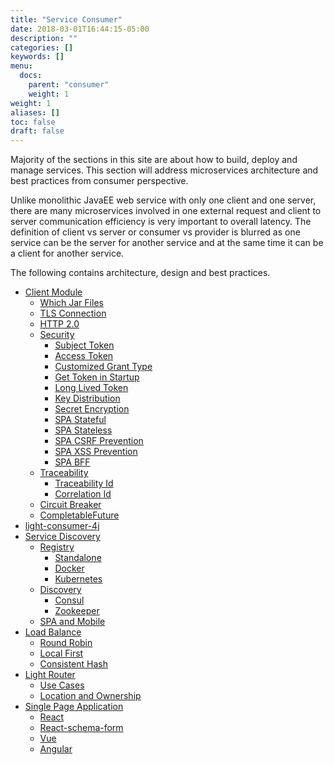 ```yaml
---
title: "Service Consumer"
date: 2018-03-01T16:44:15-05:00
description: ""
categories: []
keywords: []
menu:
  docs:
    parent: "consumer"
    weight: 1
weight: 1
aliases: []
toc: false
draft: false
---
```


Majority of the sections in this site are about how to build, deploy and manage
services. This section will address microservices architecture and best practices 
from consumer perspective. 

Unlike monolithic JavaEE web service with only one client and one server, there
are many microservices involved in one external request and client to server
communication efficiency is very important to overall latency. The definition
of client vs server or consumer vs provider is blurred as one service can be 
the server for another service and at the same time it can be a client for
another service. 

The following contains architecture, design and best practices. 

- [Client Module](/consumer/client-module/)
  * [Which Jar Files](/consumer/jar-files/)
  * [TLS Connection](/consumer/tls-connection/)
  * [HTTP 2.0](/consumer/http2/)
  * [Security](/consumer/security/)
     + [Subject Token](/consumer/subject-token/)
     + [Access Token](/consumer/access-token/)
     + [Customized Grant Type](/consumer/customized-grant/)
     + [Get Token in Startup](/consumer/token-startup/)
     + [Long Lived Token](/consumer/long-lived-token/)
     + [Key Distribution](/architecture/key-distribution/)
     + [Secret Encryption](/consumer/secret-encryption/)
     + [SPA Stateful](/consumer/spa-session-jwt/)
     + [SPA Stateless](/consumer/spa-cookie-jwt/)
     + [SPA CSRF Prevention](/consumer/spa-csrf/)
     + [SPA XSS Prevention](/consumer/spa-xss/)
     + [SPA BFF](/consumer/spa-bff/)
  * [Traceability](/consumer/traceability/)
     + [Traceability Id](/consumer/traceability-id/)
     + [Correlation Id](/consumer/correlation-id/)
  * [Circuit Breaker](/consumer/circuit-breaker/)
  * [CompletableFuture](/consumer/completable-future/)
- [light-consumer-4j](/consumer/light-consumer-4j/)
- [Service Discovery](/consumer/service-discovery/)
  * [Registry](/consumer/registry/)
     + [Standalone](/consumer/standalone-registry/)
     + [Docker](/consumer/docker-registry/)
     + [Kubernetes](/consumer/kubernetes-registry/)
  * [Discovery](/consumer/discovery/)
     + [Consul](/consumer/consul-discovery/)
     + [Zookeeper](/consumer/zookeeper-discovery/)
  * [SPA and Mobile](/consumer/spa-mobile/)   
- [Load Balance](/consumer/load-balance/)
  * [Round Robin](/consumer/round-robin/)
  * [Local First](/consumer/local-first/)
  * [Consistent Hash](/consumer/consistent-hash/)
- [Light Router](/consumer/light-router/)
  * [Use Cases](/consumer/router-use-case/)
  * [Location and Ownership](/service/router/location-ownership/)
- [Single Page Application](/consumer/spa/)
  * [React](/consumer/react/)
  * [React-schema-form](/consumer/react-schema-form/)
  * [Vue](/consumer/vue/)
  * [Angular](/consumer/angular/)
